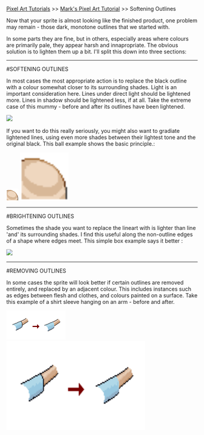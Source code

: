 [Pixel Art Tutorials](tutorials.md) >> [Mark's Pixel Art Tutorial](mark.md) >> Softening Outlines

Now that your sprite is almost looking like the finished product, one problem may remain - those dark, monotone outlines that we started with.

In some parts they are fine, but in others, especially areas where colours are primarily pale, they appear harsh and innapropriate. The obvious solution is to lighten them up a bit.
I'll split this down into three sections:

---

#SOFTENING OUTLINES

In most cases the most appropriate action is to replace the black outline with a colour somewhat closer to its surrounding shades.
Light is an important consideration here. Lines under direct light should be lightened more. Lines in shadow should be lightened less, if at all.
Take the extreme case of this mummy - before and after its outlines have been lightened.

![][mumi]

If you want to do this really seriously, you might also want to gradiate lightened lines, using even more shades between their lightest tone and the original black. This ball example shows the basic principle.:

![][ball] <img src="/pixelart/images/mark_ball.gif" width="128" height="128">

---

#BRIGHTENING OUTLINES

Sometimes the shade you want to replace the lineart with is lighter than line 'and' its surrounding shades. I find this useful along the non-outline edges of a shape where edges meet.
This simple box example says it better :

![][boxed]

---

#REMOVING OUTLINES

In some cases the sprite will look better if certain outlines are removed entirely, and replaced by an adjacent colour. This includes instances such as edges between flesh and clothes, and colours painted on a surface.
Take this example of a shirt sleeve hanging on an arm - before and after.

![][sleeve]
<img src="/pixelart/images/mark_sleeve.gif" width="365" height="234">

[mumi]: /pixelart/images/mark_mumi.gif
[ball]: /pixelart/images/mark_ball.gif
[boxed]: /pixelart/images/mark_boxed.gif
[sleeve]: /pixelart/images/mark_sleeve.gif

